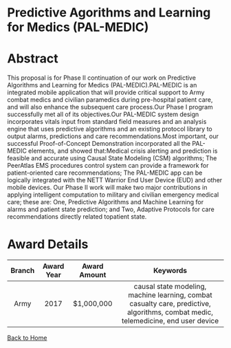 
Predictive Agorithms and Learning for Medics (PAL-MEDIC)
========================================================

# Abstract


This proposal is for Phase II continuation of our work on Predictive Algorithms and Learning for Medics (PAL-MEDIC).PAL-MEDIC is an integrated mobile application that will provide critical support to Army combat medics and civilian paramedics during pre-hospital patient care, and will also enhance the subsequent care process.Our Phase I program successfully met all of its objectives.Our PAL-MEDIC system design incorporates vitals input from standard field measures and an analysis engine that uses predictive algorithms and an existing protocol library to output alarms, predictions and care recommendations.Most important, our successful Proof-of-Concept Demonstration incorporated all the PAL-MEDIC elements, and showed that:Medical crisis alerting and prediction is feasible and accurate using Causal State Modeling (CSM) algorithms; The PeerAtlas EMS procedures control system can provide a framework for patient-oriented care recommendations; The PAL-MEDIC app can be logically integrated with the NETT Warrior End User Device (EUD) and other mobile devices. Our Phase II work will make two major contributions in applying intelligent computation to military and civilian emergency medical care; these are: One, Predictive Algorithms and Machine Learning for alarms and patient state prediction; and Two, Adaptive Protocols for care recommendations directly related topatient state.  

# Award Details

|Branch|Award Year|Award Amount|Keywords|
| :---: | :---: | :---: | :---: |
|Army|2017|$1,000,000|causal state modeling, machine learning, combat casualty care, predictive, algorithms, combat medic, telemedicine, end user device|
  
  


[Back to Home](https://github.com/chrischow/dod_sbir_awards/Reports/CC/#1089)
